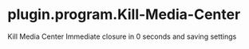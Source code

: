 # plugin.program.Kill-Media-Center
Kill Media Center Immediate closure in 0 seconds and saving settings
